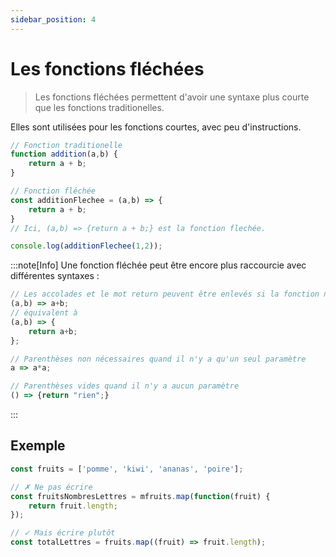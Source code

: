 ```yaml
---
sidebar_position: 4
---
```


# Les fonctions fléchées

> Les fonctions fléchées permettent d'avoir une syntaxe plus courte que les fonctions traditionelles.

Elles sont utilisées pour les fonctions courtes, avec peu d'instructions.

```js
// Fonction traditionelle
function addition(a,b) {
    return a + b;
}

// Fonction fléchée
const additionFlechee = (a,b) => {
    return a + b;
}
// Ici, (a,b) => {return a + b;} est la fonction flechée.

console.log(additionFlechee(1,2));
```

:::note[Info]
Une fonction fléchée peut être encore plus raccourcie avec différentes syntaxes : 

```js
// Les accolades et le mot return peuvent être enlevés si la fonction n'a pas d'instructions autre que le return
(a,b) => a+b;
// équivalent à
(a,b) => {
    return a+b;
};

// Parenthèses non nécessaires quand il n'y a qu'un seul paramètre
a => a*a;

// Parenthèses vides quand il n'y a aucun paramètre
() => {return "rien";}
```
:::

## Exemple

```js
const fruits = ['pomme', 'kiwi', 'ananas', 'poire'];

// ✗ Ne pas écrire
const fruitsNombresLettres = mfruits.map(function(fruit) {
    return fruit.length;
});

// ✓ Mais écrire plutôt
const totalLettres = fruits.map((fruit) => fruit.length);
```